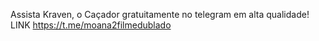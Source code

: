 Assista Kraven, o Caçador gratuitamente no telegram em alta qualidade!
LINK https://t.me/moana2filmedublado
